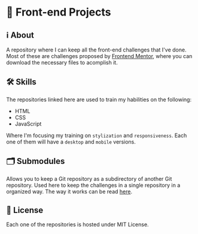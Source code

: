 # 🧩 Front-end Projects

## ℹ About

A repository where I can keep all the front-end challenges that I've done. Most of these are challenges proposed by [Frontend Mentor](https://frontendmentor.io), where you can download the necessary files to acomplish it.

## 🛠 Skills

The repositories linked here are used to train my habilities on the following:

- HTML
- CSS
- JavaScript

Where I'm focusing my training on `stylization` and `responsiveness`. Each one of them will have a `desktop` and `mobile` versions.

## 🗂 Submodules

Allows you to keep a Git repository as a subdirectory of another Git repository. Used here to keep the challenges in a single repository in a organized way. The way it works can be read [here](https://git-scm.com/book/en/v2/Git-Tools-Submodules).

## 📄 License

Each one of the repositories is hosted under MIT License.